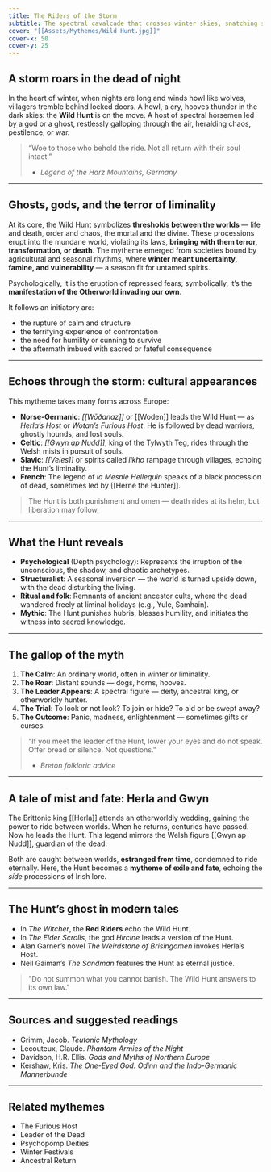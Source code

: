 ```yaml
---
title: The Riders of the Storm
subtitle: The spectral cavalcade that crosses winter skies, snatching souls and shaking nations.
cover: "[[Assets/Mythemes/Wild Hunt.jpg]]"
cover-x: 50
cover-y: 25
---
```


## **A storm roars in the dead of night**

In the heart of winter, when nights are long and winds howl like wolves, villagers tremble behind locked doors. A howl, a cry, hooves thunder in the dark skies: the **Wild Hunt** is on the move. A host of spectral horsemen led by a god or a ghost, restlessly galloping through the air, heralding chaos, pestilence, or war.

> “Woe to those who behold the ride. Not all return with their soul intact.”
> - *Legend of the Harz Mountains, Germany*

---

## **Ghosts, gods, and the terror of liminality**

At its core, the Wild Hunt symbolizes **thresholds between the worlds** — life and death, order and chaos, the mortal and the divine. These processions erupt into the mundane world, violating its laws, **bringing with them terror, transformation, or death**. The mytheme emerged from societies bound by agricultural and seasonal rhythms, where **winter meant uncertainty, famine, and vulnerability** — a season fit for untamed spirits.

Psychologically, it is the eruption of repressed fears; symbolically, it’s the **manifestation of the Otherworld invading our own**.

It follows an initiatory arc:

* the rupture of calm and structure
* the terrifying experience of confrontation
* the need for humility or cunning to survive
* the aftermath imbued with sacred or fateful consequence

---

## **Echoes through the storm: cultural appearances**

This mytheme takes many forms across Europe:

* **Norse-Germanic**: *[[Wōðanaz]]* or [[Woden]] leads the Wild Hunt — as *Herla’s Host* or *Wotan’s Furious Host*. He is followed by dead warriors, ghostly hounds, and lost souls.
* **Celtic**: *[[Gwyn ap Nudd]]*, king of the Tylwyth Teg, rides through the Welsh mists in pursuit of souls.
* **Slavic**: *[[Veles]]* or spirits called *likho* rampage through villages, echoing the Hunt’s liminality.
* **French**: The legend of *la Mesnie Hellequin* speaks of a black procession of dead, sometimes led by [[Herne the Hunter]].

> The Hunt is both punishment and omen — death rides at its helm, but liberation may follow.

---

## **What the Hunt reveals**

* **Psychological** (Depth psychology): Represents the irruption of the unconscious, the shadow, and chaotic archetypes.
* **Structuralist**: A seasonal inversion — the world is turned upside down, with the dead disturbing the living.
* **Ritual and folk**: Remnants of ancient ancestor cults, where the dead wandered freely at liminal holidays (e.g., Yule, Samhain).
* **Mythic**: The Hunt punishes hubris, blesses humility, and initiates the witness into sacred knowledge.

---

## **The gallop of the myth**

1. **The Calm**: An ordinary world, often in winter or liminality.
2. **The Roar**: Distant sounds — dogs, horns, hooves.
3. **The Leader Appears**: A spectral figure — deity, ancestral king, or otherworldly hunter.
4. **The Trial**: To look or not look? To join or hide? To aid or be swept away?
5. **The Outcome**: Panic, madness, enlightenment — sometimes gifts or curses.

> “If you meet the leader of the Hunt, lower your eyes and do not speak. Offer bread or silence. Not questions.”
> - *Breton folkloric advice*

---

## **A tale of mist and fate: Herla and Gwyn**

The Brittonic king [[Herla]] attends an otherworldly wedding, gaining the power to ride between worlds. When he returns, centuries have passed. Now he leads the Hunt. This legend mirrors the Welsh figure [[Gwyn ap Nudd]], guardian of the dead.

Both are caught between worlds, **estranged from time**, condemned to ride eternally. Here, the Hunt becomes a **mytheme of exile and fate**, echoing the *síde* processions of Irish lore.

---

## **The Hunt’s ghost in modern tales**

* In *The Witcher*, the **Red Riders** echo the Wild Hunt.
* In *The Elder Scrolls*, the god *Hircine* leads a version of the Hunt.
* Alan Garner’s novel *The Weirdstone of Brisingamen* invokes Herla’s Host.
* Neil Gaiman’s *The Sandman* features the Hunt as eternal justice.

> "Do not summon what you cannot banish. The Wild Hunt answers to its own law."

---

## **Sources and suggested readings**

* Grimm, Jacob. *Teutonic Mythology*
* Lecouteux, Claude. *Phantom Armies of the Night*
* Davidson, H.R. Ellis. *Gods and Myths of Northern Europe*
* Kershaw, Kris. *The One-Eyed God: Odinn and the Indo-Germanic Mannerbunde*

---

## **Related mythemes**

* The Furious Host
* Leader of the Dead
* Psychopomp Deities
* Winter Festivals
* Ancestral Return